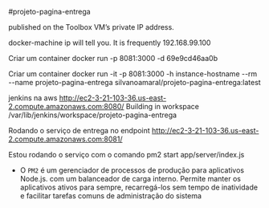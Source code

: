 #projeto-pagina-entrega

published on the Toolbox VM’s private IP address.

docker-machine ip will tell you. It is frequently 192.168.99.100

Criar um container
docker run -p 8081:3000 -d 69e9cd46aa0b


Criar um container
docker run -it -p 8081:3000 -h instance-hostname --rm --name projeto-pagina-entrega silvanoamaral/projeto-pagina-entrega:latest



jenkins na aws
http://ec2-3-21-103-36.us-east-2.compute.amazonaws.com:8080/
Building in workspace /var/lib/jenkins/workspace/projeto-pagina-entrega

Rodando o serviço de entrega no endpoint
http://ec2-3-21-103-36.us-east-2.compute.amazonaws.com:8081/

Estou rodando o serviço com o comando
pm2 start app/server/index.js

* O `PM2` é um gerenciador de processos de produção para aplicativos Node.js. com um balanceador de carga interno. Permite manter os aplicativos ativos para sempre, recarregá-los sem tempo de inatividade e facilitar tarefas comuns de administração do sistema

